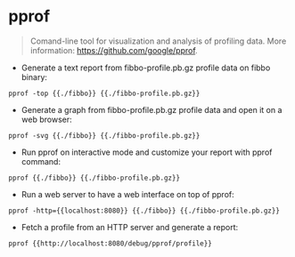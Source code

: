 # pprof

> Comand-line tool for visualization and analysis of profiling data.
> More information: <https://github.com/google/pprof>.

- Generate a text report from fibbo-profile.pb.gz profile data on fibbo binary:

`pprof -top {{./fibbo}} {{./fibbo-profile.pb.gz}}`

- Generate a graph from fibbo-profile.pb.gz profile data and open it on a web browser:

`pprof -svg {{./fibbo}} {{./fibbo-profile.pb.gz}}`

- Run pprof on interactive mode and customize your report with pprof command:

`pprof {{./fibbo}} {{./fibbo-profile.pb.gz}}`

- Run a web server to have a web interface on top of pprof:

`pprof -http={{localhost:8080}} {{./fibbo}} {{./fibbo-profile.pb.gz}}`

- Fetch a profile from an HTTP server and generate a report:

`pprof {{http://localhost:8080/debug/pprof/profile}}`
